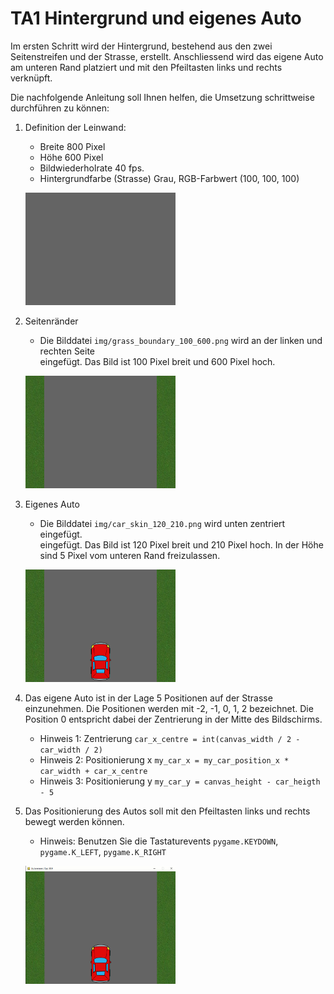 # TA1 Hintergrund und eigenes Auto

Im ersten Schritt wird der Hintergrund, bestehend aus den zwei Seitenstreifen und der 
Strasse, erstellt. Anschliessend wird das eigene Auto am unteren Rand platziert und
mit den Pfeiltasten links und rechts verknüpft.  

Die nachfolgende Anleitung soll Ihnen helfen, die Umsetzung schrittweise durchführen zu können:

1. Definition der Leinwand: 
    - Breite 800 Pixel
    - Höhe 600 Pixel
    - Bildwiederholrate 40 fps.
    - Hintergrundfarbe (Strasse) Grau, RGB-Farbwert (100, 100, 100)
    
    <img src="img/car_race_1.png" width="50%"><br>
     
2. Seitenränder
    - Die Bilddatei `img/grass_boundary_100_600.png` wird an der linken und rechten Seite  
      eingefügt. Das Bild ist 100 Pixel breit und 600 Pixel hoch.
      
    <img src="img/car_race_2.png" width="50%"><br>

3. Eigenes Auto
    - Die Bilddatei `img/car_skin_120_210.png` wird unten zentriert eingefügt.  
      eingefügt. Das Bild ist 120 Pixel breit und 210 Pixel hoch.
      In der Höhe sind 5 Pixel vom unteren Rand freizulassen.
      
    <img src="img/car_race_3.png" width="50%"><br>
    
4. Das eigene Auto ist in der Lage 5 Positionen auf der Strasse einzunehmen. Die
   Positionen werden mit -2, -1, 0, 1, 2 bezeichnet. Die Position 0 entspricht dabei der
   Zentrierung in der Mitte des Bildschirms.
   - Hinweis 1: Zentrierung `car_x_centre = int(canvas_width / 2 - car_width / 2)`
   - Hinweis 2: Positionierung x `my_car_x = my_car_position_x * car_width + car_x_centre`
   - Hinweis 3: Positionierung y `my_car_y = canvas_height - car_heigth - 5`
    
5. Das Positionierung des Autos soll mit den Pfeiltasten links und rechts bewegt werden können.
    - Hinweis: Benutzen Sie die Tastaturevents `pygame.KEYDOWN`, `pygame.K_LEFT`, `pygame.K_RIGHT`  

    <img src="img/camtasia.gif" width="50%"><br>
